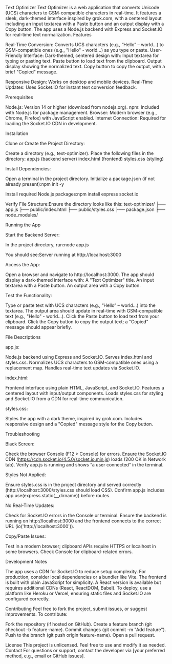 Text Optimizer
Text Optimizer is a web application that converts Unicode (UCS) characters to GSM-compatible characters in real-time. It features a sleek, dark-themed interface inspired by grok.com, with a centered layout including an input textarea with a Paste button and an output display with a Copy button. The app uses a Node.js backend with Express and Socket.IO for real-time text normalization.
Features

Real-Time Conversion: Converts UCS characters (e.g., “Hello” – world…) to GSM-compatible ones (e.g., "Hello" - world...) as you type or paste.
User-Friendly Interface: Dark-themed, centered design with:
Input textarea for typing or pasting text.
Paste button to load text from the clipboard.
Output display showing the normalized text.
Copy button to copy the output, with a brief "Copied" message.


Responsive Design: Works on desktop and mobile devices.
Real-Time Updates: Uses Socket.IO for instant text conversion feedback.

Prerequisites

Node.js: Version 14 or higher (download from nodejs.org).
npm: Included with Node.js for package management.
Browser: Modern browser (e.g., Chrome, Firefox) with JavaScript enabled.
Internet Connection: Required for loading the Socket.IO CDN in development.

Installation

Clone or Create the Project Directory:

Create a directory (e.g., text-optimizer).
Place the following files in the directory:
app.js (backend server)
index.html (frontend)
styles.css (styling)




Install Dependencies:

Open a terminal in the project directory.
Initialize a package.json (if not already present):npm init -y


Install required Node.js packages:npm install express socket.io




Verify File Structure:Ensure the directory looks like this:
text-optimizer/
├── app.js
├── public/index.html
├── public/styles.css
├── package.json
├── node_modules/



Running the App

Start the Backend Server:

In the project directory, run:node app.js


You should see:Server running at http://localhost:3000




Access the App:

Open a browser and navigate to http://localhost:3000.
The app should display a dark-themed interface with:
A "Text Optimizer" title.
An input textarea with a Paste button.
An output area with a Copy button.




Test the Functionality:

Type or paste text with UCS characters (e.g., “Hello” – world…) into the textarea.
The output area should update in real-time with GSM-compatible text (e.g., "Hello" - world...).
Click the Paste button to load text from your clipboard.
Click the Copy button to copy the output text; a "Copied" message should appear briefly.



File Descriptions

app.js:

Node.js backend using Express and Socket.IO.
Serves index.html and styles.css.
Normalizes UCS characters to GSM-compatible ones using a replacement map.
Handles real-time text updates via Socket.IO.


index.html:

Frontend interface using plain HTML, JavaScript, and Socket.IO.
Features a centered layout with input/output components.
Loads styles.css for styling and Socket.IO from a CDN for real-time communication.


styles.css:

Styles the app with a dark theme, inspired by grok.com.
Includes responsive design and a "Copied" message style for the Copy button.



Troubleshooting

Black Screen:

Check the browser Console (F12 > Console) for errors.
Ensure the Socket.IO CDN (https://cdn.socket.io/4.5.0/socket.io.min.js) loads (200 OK in Network tab).
Verify app.js is running and shows “a user connected” in the terminal.


Styles Not Applied:

Ensure styles.css is in the project directory and served correctly (http://localhost:3000/styles.css should load CSS).
Confirm app.js includes app.use(express.static(__dirname)) before routes.


No Real-Time Updates:

Check for Socket.IO errors in the Console or terminal.
Ensure the backend is running on http://localhost:3000 and the frontend connects to the correct URL (io('http://localhost:3000')).


Copy/Paste Issues:

Test in a modern browser; clipboard APIs require HTTPS or localhost in some browsers.
Check Console for clipboard-related errors.



Development Notes

The app uses a CDN for Socket.IO to reduce setup complexity. For production, consider local dependencies or a bundler like Vite.
The frontend is built with plain JavaScript for simplicity. A React version is available but requires additional CDNs (React, ReactDOM, Babel).
To deploy, use a platform like Heroku or Vercel, ensuring static files and Socket.IO are configured correctly.

Contributing
Feel free to fork the project, submit issues, or suggest improvements. To contribute:

Fork the repository (if hosted on GitHub).
Create a feature branch (git checkout -b feature-name).
Commit changes (git commit -m "Add feature").
Push to the branch (git push origin feature-name).
Open a pull request.

License
This project is unlicensed. Feel free to use and modify it as needed.
Contact
For questions or support, contact the developer via [your preferred method, e.g., email or GitHub issues].

